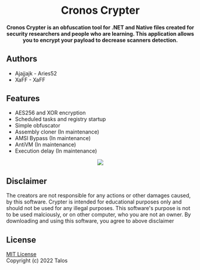 <div align="center">
  <h1>
      Cronos Crypter
  </h1>
  <h4> Cronos Crypter is an obfuscation tool for .NET and Native files created for security researchers and people who are learning.
    This application allows you to encrypt your payload to decrease scanners detection.</h4>
</div>

## Authors

- Ajajjajk - Aries52
- XaFF - XaFF


## Features
- AES256 and XOR encryption
- Scheduled tasks and registry startup
- Simple obfuscator
- Assembly cloner (In maintenance)
- AMSI Bypass (In maintenance)
- AntiVM (In maintenance)
- Execution delay (In maintenance)

<div align="center">
  <img src="https://github.com/XaFF-XaFF/Cronos-Crypter/blob/master/img/Cronos.png"></img>
</div>

## Disclaimer

The creators are not responsible for any actions or other damages caused, by this software.
Crypter is intended for educational purposes only and should not be used for any illegal purposes.
This software's purpose is not to be used malciously, or on other computer, who you are not an owner.
By downloading and using this software, you agree to above disclaimer 

## License

[MIT License](https://github.com/XaFF-XaFF/Cronos-Crypter/blob/master/LICENSE)
<br/>
Copyright (c) 2022 Talos
